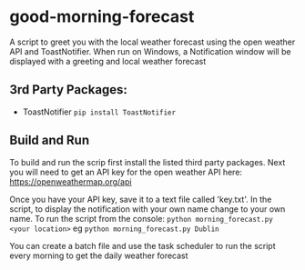 # good-morning-forecast
A script to greet you with the local weather forecast using the open weather API and ToastNotifier. When run on Windows, a Notification window will be displayed with a greeting and local weather forecast

## 3rd Party Packages:
- ToastNotifier `pip install ToastNotifier`

## Build and Run
To build and run the scrip first install the listed third party packages. Next you will need to get an API key for the open weather API here:
https://openweathermap.org/api

Once you have your API key, save it to a text file called 'key.txt'.
In the script, to display the notification with your own name change <your name> to your own name.
To run the script from the console: `python morning_forecast.py <your location>` eg `python morning_forecast.py Dublin`

You can create a batch file and use the task scheduler to run the script every morning to get the daily weather forecast
